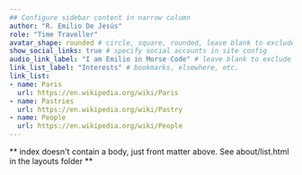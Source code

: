 ```yaml
---
## Configure sidebar content in narrow column
author: "R. Emilio De Jesús"
role: "Time Traveller"
avatar_shape: rounded # circle, square, rounded, leave blank to exclude
show_social_links: true # specify social accounts in site config
audio_link_label: "I am Emilio in Morse Code" # leave blank to exclude
link_list_label: "Interests" # bookmarks, elsewhere, etc.
link_list:
- name: Paris
  url: https://en.wikipedia.org/wiki/Paris
- name: Pastries
  url: https://en.wikipedia.org/wiki/Pastry
- name: People
  url: https://en.wikipedia.org/wiki/People
---
```


** index doesn't contain a body, just front matter above.
See about/list.html in the layouts folder **